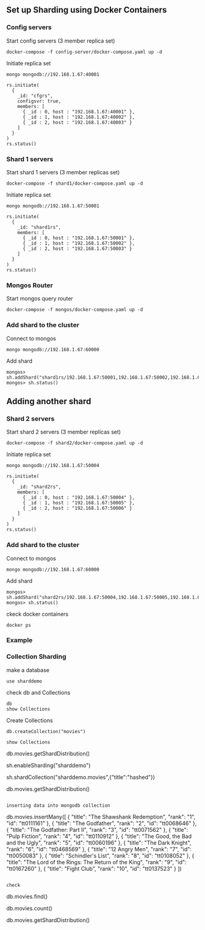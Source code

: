 ## Set up Sharding using Docker Containers

### Config servers
Start config servers (3 member replica set)
```
docker-compose -f config-server/docker-compose.yaml up -d
```
Initiate replica set
```
mongo mongodb://192.168.1.67:40001
```
```
rs.initiate(
  {
    _id: "cfgrs",
    configsvr: true,
    members: [
      { _id : 0, host : "192.168.1.67:40001" },
      { _id : 1, host : "192.168.1.67:40002" },
      { _id : 2, host : "192.168.1.67:40003" }
    ]
  }
)
rs.status()
```

### Shard 1 servers
Start shard 1 servers (3 member replicas set)
```
docker-compose -f shard1/docker-compose.yaml up -d
```
Initiate replica set
```
mongo mongodb://192.168.1.67:50001
```
```
rs.initiate(
  {
    _id: "shard1rs",
    members: [
      { _id : 0, host : "192.168.1.67:50001" },
      { _id : 1, host : "192.168.1.67:50002" },
      { _id : 2, host : "192.168.1.67:50003" }
    ]
  }
)
rs.status()
```

### Mongos Router
Start mongos query router
```
docker-compose -f mongos/docker-compose.yaml up -d
```

### Add shard to the cluster
Connect to mongos
```
mongo mongodb://192.168.1.67:60000
```
Add shard
```
mongos> sh.addShard("shard1rs/192.168.1.67:50001,192.168.1.67:50002,192.168.1.67:50003")
mongos> sh.status()
```
## Adding another shard
### Shard 2 servers
Start shard 2 servers (3 member replicas set)
```
docker-compose -f shard2/docker-compose.yaml up -d
```
Initiate replica set
```
mongo mongodb://192.168.1.67:50004
```
```
rs.initiate(
  {
    _id: "shard2rs",
    members: [
      { _id : 0, host : "192.168.1.67:50004" },
      { _id : 1, host : "192.168.1.67:50005" },
      { _id : 2, host : "192.168.1.67:50006" }
    ]
  }
)
rs.status()
```
### Add shard to the cluster
Connect to mongos
```
mongo mongodb://192.168.1.67:60000
```
Add shard
```
mongos> sh.addShard("shard2rs/192.168.1.67:50004,192.168.1.67:50005,192.168.1.67:50006")
mongos> sh.status()
```

ckeck docker containers 
```
docker ps
```

### Example 
### Collection Sharding 

make a database 
```
use sharddemo
```

check db and Collections
```
db
show Collections
```

Create Collections
```
db.createCollection("movies")

show Collections

```

db.movies.getShardDistribution()

sh.enableSharding("sharddemo")

sh.shardCollection("sharddemo.movies",{"title":"hashed"})

db.movies.getShardDistribution()


```

inserting data into mongodb collection 
```

db.movies.insertMany([
    {
        "title": "The Shawshank Redemption",
        "rank": "1",
        "id": "tt0111161"
    },
    {
        "title": "The Godfather",
        "rank": "2",
        "id": "tt0068646"
    },
    {
        "title": "The Godfather: Part II",
        "rank": "3",
        "id": "tt0071562"
    },
    {
        "title": "Pulp Fiction",
        "rank": "4",
        "id": "tt0110912"
    },
    {
        "title": "The Good, the Bad and the Ugly",
        "rank": "5",
        "id": "tt0060196"
    },
    {
        "title": "The Dark Knight",
        "rank": "6",
        "id": "tt0468569"
    },
    {
        "title": "12 Angry Men",
        "rank": "7",
        "id": "tt0050083"
    },
    {
        "title": "Schindler's List",
        "rank": "8",
        "id": "tt0108052"
    },
    {
        "title": "The Lord of the Rings: The Return of the King",
        "rank": "9",
        "id": "tt0167260"
    },
    {
        "title": "Fight Club",
        "rank": "10",
        "id": "tt0137523"
    }
])

```

check 
```
db.movies.find() 

db.movies.count()

db.movies.getShardDistribution()

```

